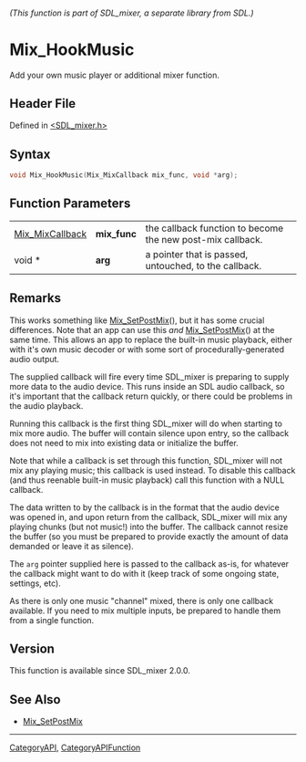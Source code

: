 ###### (This function is part of SDL_mixer, a separate library from SDL.)
# Mix_HookMusic

Add your own music player or additional mixer function.

## Header File

Defined in [<SDL_mixer.h>](https://github.com/libsdl-org/SDL_mixer/blob/SDL2/include/SDL_mixer.h)

## Syntax

```c
void Mix_HookMusic(Mix_MixCallback mix_func, void *arg);
```

## Function Parameters

|                                    |              |                                                            |
| ---------------------------------- | ------------ | ---------------------------------------------------------- |
| [Mix_MixCallback](Mix_MixCallback) | **mix_func** | the callback function to become the new post-mix callback. |
| void *                             | **arg**      | a pointer that is passed, untouched, to the callback.      |

## Remarks

This works something like [Mix_SetPostMix](Mix_SetPostMix)(), but it has
some crucial differences. Note that an app can use this _and_
[Mix_SetPostMix](Mix_SetPostMix)() at the same time. This allows an app to
replace the built-in music playback, either with it's own music decoder or
with some sort of procedurally-generated audio output.

The supplied callback will fire every time SDL_mixer is preparing to supply
more data to the audio device. This runs inside an SDL audio callback, so
it's important that the callback return quickly, or there could be problems
in the audio playback.

Running this callback is the first thing SDL_mixer will do when starting to
mix more audio. The buffer will contain silence upon entry, so the callback
does not need to mix into existing data or initialize the buffer.

Note that while a callback is set through this function, SDL_mixer will not
mix any playing music; this callback is used instead. To disable this
callback (and thus reenable built-in music playback) call this function
with a NULL callback.

The data written to by the callback is in the format that the audio device
was opened in, and upon return from the callback, SDL_mixer will mix any
playing chunks (but not music!) into the buffer. The callback cannot resize
the buffer (so you must be prepared to provide exactly the amount of data
demanded or leave it as silence).

The `arg` pointer supplied here is passed to the callback as-is, for
whatever the callback might want to do with it (keep track of some ongoing
state, settings, etc).

As there is only one music "channel" mixed, there is only one callback
available. If you need to mix multiple inputs, be prepared to handle them
from a single function.

## Version

This function is available since SDL_mixer 2.0.0.

## See Also

- [Mix_SetPostMix](Mix_SetPostMix)

----
[CategoryAPI](CategoryAPI), [CategoryAPIFunction](CategoryAPIFunction)

